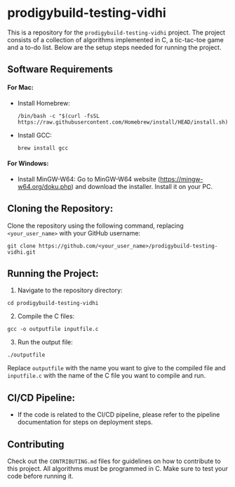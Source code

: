 # prodigybuild-testing-vidhi 

This is a repository for the `prodigybuild-testing-vidhi` project. The project consists of a collection of algorithms implemented in C, a tic-tac-toe game and a to-do list. Below are the setup steps needed for running the project.

## Software Requirements

#### For Mac:

- Install Homebrew:
  ```
  /bin/bash -c "$(curl -fsSL https://raw.githubusercontent.com/Homebrew/install/HEAD/install.sh)"
  ```
- Install GCC:
  ```
  brew install gcc
  ```
#### For Windows:

- Install MinGW-W64: Go to MinGW-W64 website (https://mingw-w64.org/doku.php) and download the installer. Install it on your PC.

## Cloning the Repository:

Clone the repository using the following command, replacing `<your_user_name>` with your GitHub username:
```
git clone https://github.com/<your_user_name>/prodigybuild-testing-vidhi.git
```
## Running the Project:

1. Navigate to the repository directory:
  ```
  cd prodigybuild-testing-vidhi
  ```
2. Compile the C files:
  ```
  gcc -o outputfile inputfile.c
  ```
3. Run the output file:
  ```
  ./outputfile
  ```
Replace `outputfile` with the name you want to give to the compiled file and `inputfile.c` with the name of the C file you want to compile and run.

## CI/CD Pipeline:

- If the code is related to the CI/CD pipeline, please refer to the pipeline documentation for steps on deployment steps.

## Contributing 

Check out the `CONTRIBUTING.md` files for guidelines on how to contribute to this project. All algorithms must be programmed in C. Make sure to test your code before running it.